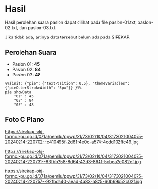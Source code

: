 # Hasil

Hasil perolehan suara paslon dapat dilihat pada file paslon-01.txt, paslon-02.txt, dan paslon-03.txt.

Jika tidak ada, artinya data tersebut belum ada pada SIREKAP.

## Perolehan Suara

 * Paslon 01: **45**.
 * Paslon 02: **84**.
 * Paslon 03: **48**.

```mermaid
%%{init: {"pie": {"textPosition": 0.5}, "themeVariables": {"pieOuterStrokeWidth": "5px"}} }%%
pie showData
    "01" : 45
    "02" : 84
    "03" : 48
```
## Foto C Plano

https://sirekap-obj-formc.kpu.go.id/371a/pemilu/ppwp/31/73/02/10/04/3173021004075-20240214-220702--c410495f-2d61-4e0c-a574-4cdd102ffc49.jpg

https://sirekap-obj-formc.kpu.go.id/371a/pemilu/ppwp/31/73/02/10/04/3173021004075-20240214-220731--83fbb258-8d64-42d3-864f-5cbea2e082ef.jpg

https://sirekap-obj-formc.kpu.go.id/371a/pemilu/ppwp/31/73/02/10/04/3173021004075-20240214-220757--92fbda40-aead-4a83-a825-60b69b52c02f.jpg
